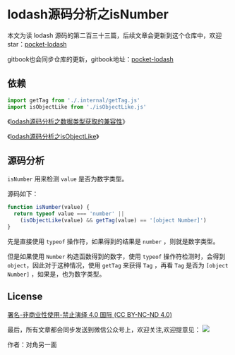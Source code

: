 # lodash源码分析之isNumber

本文为读 lodash 源码的第二百三十三篇，后续文章会更新到这个仓库中，欢迎 star：[pocket-lodash](https://github.com/yeyuqiudeng/pocket-lodash)

gitbook也会同步仓库的更新，gitbook地址：[pocket-lodash](https://www.gitbook.com/book/yeyuqiudeng/pocket-lodash/details)

## 依赖

```javascript
import getTag from './.internal/getTag.js'
import isObjectLike from './isObjectLike.js'
```

《[lodash源码分析之数据类型获取的兼容性](./internal/getTag.md)》

《[lodash源码分析之isObjectLike](isObjectLike.md)》

## 源码分析

`isNumber` 用来检测 `value` 是否为数字类型。

源码如下：

```javascript
function isNumber(value) {
  return typeof value === 'number' ||
    (isObjectLike(value) && getTag(value) == '[object Number]')
}
```

先是直接使用 `typeof` 操作符，如果得到的结果是 `number` ，则就是数字类型。

但是如果使用 `Number` 构造函数得到的数字，使用 `typeof` 操作符检测时，会得到 `object`，因此对于这种情况，使用 `getTag` 来获得 `Tag` ，再看 `Tag` 是否为 `[object Number]` ，如果是，也为数字类型。

## License

[署名-非商业性使用-禁止演绎 4.0 国际 (CC BY-NC-ND 4.0)](http://creativecommons.org/licenses/by-nc-nd/4.0/)

最后，所有文章都会同步发送到微信公众号上，欢迎关注,欢迎提意见：  ![](https://raw.githubusercontent.com/yeyuqiudeng/resource/master/images/qrcode_front-end-article.jpg) 

作者：对角另一面 

